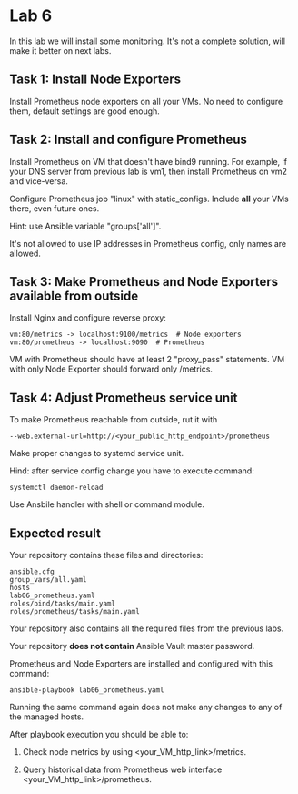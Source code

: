 # Lab 6

In this lab we will install some monitoring. It's not a complete solution, will make it better on next labs.

## Task 1: Install Node Exporters

Install Prometheus node exporters on all your VMs. No need to configure them, default settings are good enough.  

## Task 2: Install and configure Prometheus

Install Prometheus on VM that doesn't have bind9 running. For example, if your DNS server from previous lab is vm1, then install Prometheus on vm2 and vice-versa.

Configure Prometheus job "linux" with static_configs. Include **all** your VMs there, even future ones.

Hint: use Ansible variable "groups['all']".

It's not allowed to use IP addresses in Prometheus config, only names are allowed.

## Task 3: Make Prometheus and Node Exporters available from outside

Install Nginx and configure reverse proxy:

    vm:80/metrics -> localhost:9100/metrics  # Node exporters
    vm:80/prometheus -> localhost:9090  # Prometheus

VM with Prometheus should have at least 2 "proxy_pass" statements. VM with only Node Exporter should forward only /metrics.

## Task 4: Adjust Prometheus service unit

To make Prometheus reachable from outside, rut it with

    --web.external-url=http://<your_public_http_endpoint>/prometheus

Make proper changes to systemd service unit.

Hind: after service config change you have to execute command:

    systemctl daemon-reload

Use Ansbile handler with shell or command module.

## Expected result

Your repository contains these files and directories:

	ansible.cfg
	group_vars/all.yaml
	hosts
	lab06_prometheus.yaml
	roles/bind/tasks/main.yaml
    roles/prometheus/tasks/main.yaml

Your repository also contains all the required files from the previous labs.

Your repository **does not contain** Ansible Vault master password.

Prometheus and Node Exporters are installed and configured with this command:

	ansible-playbook lab06_prometheus.yaml

Running the same command again does not make any changes to any of the managed
hosts.

After playbook execution you should be able to:

1. Check node metrics by using \<your_VM_http_link\>/metrics.

2. Query historical data from Prometheus web interface \<your_VM_http_link\>/prometheus.
